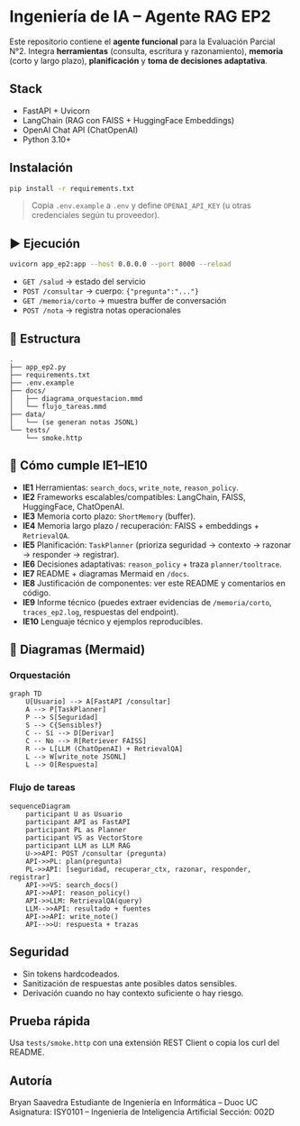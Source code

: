 #  Ingeniería de IA – Agente RAG EP2 
Este repositorio contiene el **agente funcional** para la Evaluación Parcial N°2. Integra **herramientas** (consulta, escritura y razonamiento), **memoria** (corto y largo plazo), **planificación** y **toma de decisiones adaptativa**.

## Stack
- FastAPI + Uvicorn
- LangChain (RAG con FAISS + HuggingFace Embeddings)
- OpenAI Chat API (ChatOpenAI)
- Python 3.10+

## Instalación
```bash
pip install -r requirements.txt
```
> Copia `.env.example` a `.env` y define `OPENAI_API_KEY` (u otras credenciales según tu proveedor).

## ▶️ Ejecución
```bash
uvicorn app_ep2:app --host 0.0.0.0 --port 8000 --reload
```

- `GET /salud` → estado del servicio  
- `POST /consultar` → cuerpo: `{"pregunta":"..."}`  
- `GET /memoria/corto` → muestra buffer de conversación  
- `POST /nota` → registra notas operacionales

## 🧱 Estructura
```
.
├── app_ep2.py
├── requirements.txt
├── .env.example
├── docs/
│   ├── diagrama_orquestacion.mmd
│   └── flujo_tareas.mmd
├── data/
│   └── (se generan notas JSONL)
└── tests/
    └── smoke.http
```

## 🧠 Cómo cumple IE1–IE10
- **IE1** Herramientas: `search_docs`, `write_note`, `reason_policy`.
- **IE2** Frameworks escalables/compatibles: LangChain, FAISS, HuggingFace, ChatOpenAI.
- **IE3** Memoria corto plazo: `ShortMemory` (buffer).
- **IE4** Memoria largo plazo / recuperación: FAISS + embeddings + `RetrievalQA`.
- **IE5** Planificación: `TaskPlanner` (prioriza seguridad → contexto → razonar → responder → registrar).
- **IE6** Decisiones adaptativas: `reason_policy` + traza `planner/tooltrace`.
- **IE7** README + diagramas Mermaid en `/docs`.
- **IE8** Justificación de componentes: ver este README y comentarios en código.
- **IE9** Informe técnico (puedes extraer evidencias de `/memoria/corto`, `traces_ep2.log`, respuestas del endpoint).
- **IE10** Lenguaje técnico y ejemplos reproducibles.

## 🧩 Diagramas (Mermaid)
### Orquestación
```mermaid
graph TD
    U[Usuario] --> A[FastAPI /consultar]
    A --> P[TaskPlanner]
    P --> S[Seguridad]
    S --> C{Sensibles?}
    C -- Sí --> D[Derivar]
    C -- No --> R[Retriever FAISS]
    R --> L[LLM (ChatOpenAI) + RetrievalQA]
    L --> W[write_note JSONL]
    L --> O[Respuesta]
```

### Flujo de tareas
```mermaid
sequenceDiagram
    participant U as Usuario
    participant API as FastAPI
    participant PL as Planner
    participant VS as VectorStore
    participant LLM as LLM RAG
    U->>API: POST /consultar (pregunta)
    API->>PL: plan(pregunta)
    PL->>API: [seguridad, recuperar_ctx, razonar, responder, registrar]
    API->>VS: search_docs()
    API->>API: reason_policy()
    API->>LLM: RetrievalQA(query)
    LLM-->>API: resultado + fuentes
    API->>API: write_note()
    API-->>U: respuesta + trazas
```

##  Seguridad
- Sin tokens hardcodeados.
- Sanitización de respuestas ante posibles datos sensibles.
- Derivación cuando no hay contexto suficiente o hay riesgo.

## Prueba rápida
Usa `tests/smoke.http` con una extensión REST Client o copia los curl del README.


## Autoría

Bryan  Saavedra 
Estudiante de Ingeniería en Informática – Duoc UC
Asignatura: ISY0101 – Ingeniería de Inteligencia Artificial
Sección: 002D

